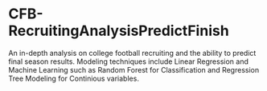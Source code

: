 # CFB-RecruitingAnalysisPredictFinish
An in-depth analysis on college football recruiting and the ability to predict final season results. Modeling techniques include Linear Regression and Machine Learning such as Random Forest for Classification and Regression Tree Modeling for Continious variables. 
